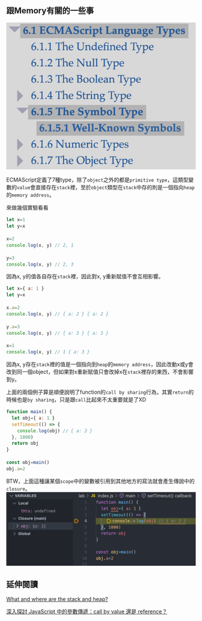 ## 跟Memory有關的一些事



![type.png](./type.png)

ECMAScript定義了7種type，除了`object`之外的都是`primitive type`，這類型變數的`value`會直接存在`stack`裡，至於`object`類型在`stack`中存的則是一個指向`heap`的`memory address`。

來做幾個實驗看看
```js
let x=1
let y=x

x=2
console.log(x, y) // 2, 1

y=3
console.log(x, y) // 2, 3
```
因為x, y的值各自存在`stack`裡，因此對x, y重新賦值不會互相影響。


```js
let x={ a: 1 }
let y=x

x.a=2
console.log(x, y) // { a: 2 } { a: 2 }

y.a=3
console.log(x, y) // { a: 3 } { a: 3 }

x=1
console.log(x, y) // 1 { a: 3 }
```
因為x, y存在`stack`裡的值是一個指向到`heap`的`memory address`，因此改動x或y會改到同一個object，但如果對x重新賦值只會改掉x在`stack`裡存的東西，不會影響到y。

上面的兩個例子算是順便說明了function的`call by sharing`行為，其實`return`的時候也是`by sharing`，只是跟`call`比起來不太重要就是了XD
```js
function main() {
  let obj={ a: 1 }
  setTimeout(() => {
    console.log(obj) // { a: 2 }
  }, 1000)
  return obj
}

const obj=main()
obj.a=2
```

BTW，上面這種讓某個`scope`中的變數被引用到其他地方的寫法就會產生傳說中的`closure`。
![closure.png](./closure.png)

## 延伸閱讀

[What and where are the stack and heap?](https://stackoverflow.com/questions/79923/what-and-where-are-the-stack-and-heap)

[深入探討 JavaScript 中的參數傳遞：call by value 還是 reference？](https://blog.techbridge.cc/2018/06/23/javascript-call-by-value-or-reference/)